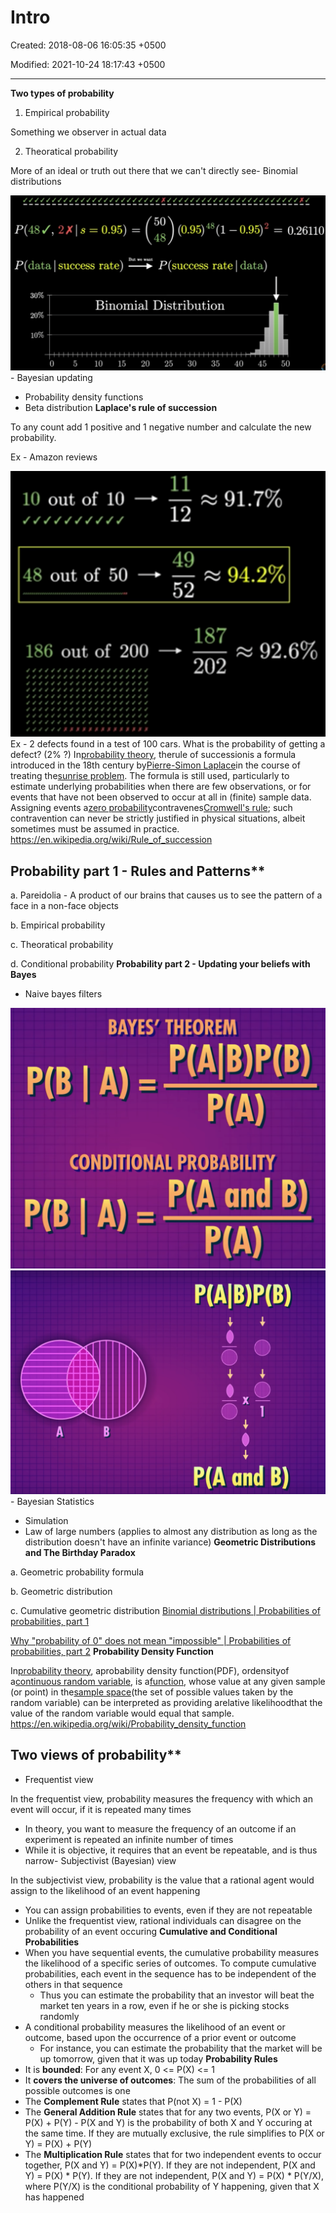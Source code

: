 # Intro

Created: 2018-08-06 16:05:35 +0500

Modified: 2021-10-24 18:17:43 +0500

---

**Two types of probability**

1.  Empirical probability

Something we observer in actual data

2.  Theoratical probability

More of an ideal or truth out there that we can't directly see-   Binomial distributions

![P ( 48 / , 2X 卜 = 0 、 95 ) = 50 ( 矿 8 ( 1 一 0 · 呞 2 48 P(data | success rate) 一 P (success rate | data) 30 % 20 % 10 % 0 Binomial Distribution 5 10 15 20 25 30 35 40 45 = 0 6110 50 ](media/Intro-image1.png)-   Bayesian updating
-   Probability density functions
-   Beta distribution
**Laplace's rule of succession**

To any count add 1 positive and 1 negative number and calculate the new probability.

Ex - Amazon reviews

![1 1 1 2 9L7 % 10 0 of 10 4 5 9 2 9 2 % 48 out of 50 187 92 , 6 % 186 out of 200 202 ](media/Intro-image2.png)
Ex - 2 defects found in a test of 100 cars. What is the probability of getting a defect? (2% ?)
In[probability theory](https://en.wikipedia.org/wiki/Probability_theory), therule of successionis a formula introduced in the 18th century by[Pierre-Simon Laplace](https://en.wikipedia.org/wiki/Pierre-Simon_Laplace)in the course of treating the[sunrise problem](https://en.wikipedia.org/wiki/Sunrise_problem).
The formula is still used, particularly to estimate underlying probabilities when there are few observations, or for events that have not been observed to occur at all in (finite) sample data. Assigning events a[zero probability](https://en.wikipedia.org/wiki/Zero_probability)contravenes[Cromwell's rule](https://en.wikipedia.org/wiki/Cromwell%27s_rule); such contravention can never be strictly justified in physical situations, albeit sometimes must be assumed in practice.
<https://en.wikipedia.org/wiki/Rule_of_succession>

## Probability part 1 - Rules and Patterns**

a.  Pareidolia - A product of our brains that causes us to see the pattern of a face in a non-face objects

b.  Empirical probability

c.  Theoratical probability

d.  Conditional probability
**Probability part 2 - Updating your beliefs with Bayes**
-   Naive bayes filters

![](media/Intro-image3.png)
![](media/Intro-image4.png)-   Bayesian Statistics
-   Simulation
-   Law of large numbers (applies to almost any distribution as long as the distribution doesn't have an infinite variance)
**Geometric Distributions and The Birthday Paradox**

a.  Geometric probability formula

b.  Geometric distribution

c.  Cumulative geometric distribution
[Binomial distributions | Probabilities of probabilities, part 1](https://www.youtube.com/watch?v=8idr1WZ1A7Q)

[Why "probability of 0" does not mean "impossible" | Probabilities of probabilities, part 2](https://www.youtube.com/watch?v=ZA4JkHKZM50)
**Probability Density Function**

In[probability theory](https://en.wikipedia.org/wiki/Probability_theory), aprobability density function(PDF), ordensityof a[continuous random variable](https://en.wikipedia.org/wiki/Continuous_random_variable), is a[function](https://en.wikipedia.org/wiki/Function_(mathematics)), whose value at any given sample (or point) in the[sample space](https://en.wikipedia.org/wiki/Sample_space)(the set of possible values taken by the random variable) can be interpreted as providing arelative likelihoodthat the value of the random variable would equal that sample.
<https://en.wikipedia.org/wiki/Probability_density_function>

## Two views of probability**
-   Frequentist view

In the frequentist view, probability measures the frequency with which an event will occur, if it is repeated many times
-   In theory, you want to measure the frequency of an outcome if an experiment is repeated an infinite number of times
-   While it is objective, it requires that an event be repeatable, and is thus narrow-   Subjectivist (Bayesian) view

In the subjectivist view, probability is the value that a rational agent would assign to the likelihood of an event happening
-   You can assign probabilities to events, even if they are not repeatable
-   Unlike the frequentist view, rational individuals can disagree on the probability of an event occuring
**Cumulative and Conditional Probabilities**
-   When you have sequential events, the cumulative probability measures the likelihood of a specific series of outcomes. To compute cumulative probabilities, each event in the sequence has to be independent of the others in that sequence
    -   Thus you can estimate the probability that an investor will beat the market ten years in a row, even if he or she is picking stocks randomly
-   A conditional probability measures the likelihood of an event or outcome, based upon the occurrence of a prior event or outcome
    -   For instance, you can estimate the probability that the market will be up tomorrow, given that it was up today
**Probability Rules**
-   It is **bounded**: For any event X, 0 <= P(X) <= 1
-   It **covers the universe of outcomes**: The sum of the probabilities of all possible outcomes is one
-   The **Complement Rule** states that P(not X) = 1 - P(X)
-   The **General Addition Rule** states that for any two events, P(X or Y) = P(X) + P(Y) - P(X and Y) is the probability of both X and Y occuring at the same time. If they are mutually exclusive, the rule simplifies to P(X or Y) = P(X) + P(Y)
-   The **Multiplication Rule** states that for two independent events to occur together, P(X and Y) = P(X)*P(Y). If they are not independent, P(X and Y) = P(X) * P(Y). If they are not independent, P(X and Y) = P(X) * P(Y/X), where P(Y/X) is the conditional probability of Y happening, given that X has happened

